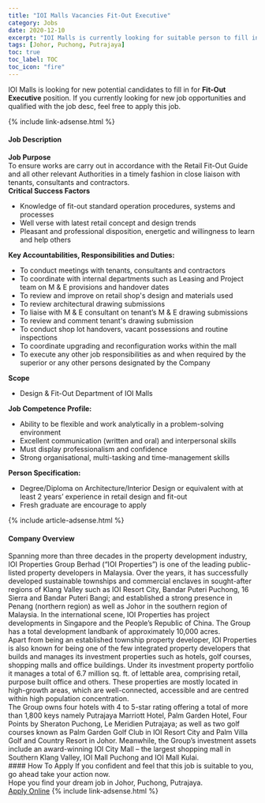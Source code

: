 ```yaml
---
title: "IOI Malls Vacancies Fit-Out Executive" 
category: Jobs 
date: 2020-12-10 
excerpt: "IOI Malls is currently looking for suitable person to fill in the Fit-Out Executive which positioned at Johor, Puchong, Putrajaya" 
tags: [Johor, Puchong, Putrajaya] 
toc: true 
toc_label: TOC 
toc_icon: "fire" 
--- 
```


<p>IOI Malls is looking for new potential candidates to fill in for <b>Fit-Out Executive</b> position. If you currently looking for new job opportunities and qualified with the job desc, feel free to apply this job.
</p>{% include link-adsense.html %} 
<div><div><div><h4>Job Description</h4></div></div><div><div><span><div><div><strong>Job Purpose</strong></div><div>To ensure works are carry out in accordance with the Retail Fit-Out Guide and all other relevant Authorities in a timely fashion in close liaison with tenants, consultants and contractors.</div><div><strong>Critical Success Factors</strong></div><ul><li>Knowledge of fit-out standard operation procedures, systems and processes</li><li>Well verse with latest retail concept and design trends</li><li>Pleasant and professional disposition, energetic and willingness to learn and help others</li></ul><div><strong>Key Accountabilities, Responsibilities and Duties:</strong></div><ul><li>To conduct meetings with tenants, consultants and contractors</li><li>To coordinate with internal departments such as Leasing and Project team on M &amp; E provisions and handover dates</li><li>To review and improve on retail shop's design and materials used</li><li>To review architectural drawing submissions</li><li>To liaise with M &amp; E consultant on tenant&#8217;s M &amp; E drawing submissions</li><li>To review and comment tenant's drawing submission</li><li>To conduct shop lot handovers, vacant possessions and routine inspections</li><li>To coordinate upgrading and reconfiguration works within the mall</li><li>To execute any other job responsibilities as and when required by the superior or any other persons designated by the Company</li></ul><div><strong>Scope</strong></div><ul><li>Design &amp; Fit-Out Department of IOI Malls</li></ul><div><b>Job Competence Profile:</b></div><ul><li>Ability to be flexible and work analytically in a problem-solving environment</li><li>Excellent communication (written and oral) and interpersonal skills</li><li>Must display professionalism and confidence</li><li>Strong organisational, multi-tasking and time-management skills</li></ul><div><strong>Person Specification:</strong></div><ul><li>Degree/Diploma on Architecture/Interior Design or equivalent with at least 2 years&#8217; experience in retail design and fit-out</li><li>Fresh graduate are encourage to apply</li></ul></div></span></div></div></div> 
{% include article-adsense.html %} 
<div><div><div><h4>Company Overview</h4></div></div><div><div><span><div><div>
	Spanning more than three decades in the property development industry, IOI Properties Group Berhad (&#8220;IOI Properties&#8221;) is one of the leading public-listed property developers in Malaysia. Over the years, it has successfully developed sustainable townships and commercial enclaves in sought-after regions of Klang Valley such as IOI Resort City, Bandar Puteri Puchong, 16 Sierra and Bandar Puteri Bangi; and established a strong presence in Penang (northern region) as well as Johor in the southern region of Malaysia. In the international scene, IOI Properties has project developments in Singapore and the People&#8217;s Republic of China. The Group has a total development landbank of approximately 10,000 acres.</div>
<div>
	Apart from being an established township property developer, IOI Properties is also known for being one of the few integrated property developers that builds and manages its investment properties such as hotels, golf courses, shopping malls and office buildings. Under its investment property portfolio it manages a total of 6.7 million sq. ft. of lettable area, comprising retail, purpose built office and others. These properties are mostly located in high-growth areas, which are well-connected, accessible and are centred within high population concentration.</div>
<div>
	The Group owns four hotels with 4 to 5-star rating offering a total of more than 1,800 keys namely Putrajaya Marriott Hotel, Palm Garden Hotel, Four Points by Sheraton Puchong, Le Meridien Putrajaya; as well as two golf courses known as Palm Garden Golf Club in IOI Resort City and Palm Villa Golf and Country Resort in Johor. Meanwhile, the Group&#8217;s investment assets include an award-winning IOI City Mall &#8211; the largest shopping mall in Southern Klang Valley, IOI Mall Puchong and IOI Mall Kulai.</div></div></span></div></div></div> 
#### How To Apply 
If you confident and feel that this job is suitable to you, go ahead take your action now. <br/> 
Hope you find your dream job in Johor, Puchong, Putrajaya. <br/> 
<a href="https://www.jobstreet.com.my/en/job/fit-out-executive-4440337?jobId=jobstreet-my-job-4440337&sectionRank=24&token=0~8ce9995e-de4d-4783-b3bc-7c8968ee11ee&fr=SRP%20View%20In%20New%20Ta" class="btn btn--info" target="_blank" rel="nofollow noopenner">Apply Online</a> 
{% include link-adsense.html %} 
